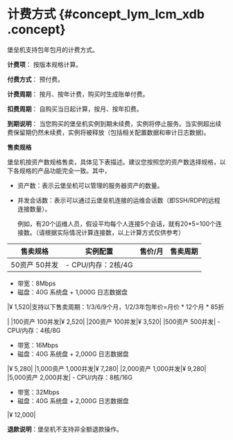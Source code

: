 # 计费方式 {#concept_lym_lcm_xdb .concept}

堡垒机支持包年包月的计费方式。

**计费项**： 按版本规格计算。

**付费方式**： 预付费。

**计费周期**： 按月、按年计费，购买时生成账单付费。

**扣费周期**： 自购买当日起计算，按月、按年扣费。

**到期说明**： 当您购买的堡垒机实例到期未续费，实例将停止服务。当实例超出续费保留期仍然未续费，实例将被释放（包括相关配置数据和审计日志数据\)。

**售卖规格**

堡垒机按资产数规格售卖，具体见下表描述。建议您按照您的资产数选择规格，以下各规格的产品功能完全一致。其中，

-   资产数：表示云堡垒机可以管理的服务器资产的数量。
-   并发会话数：表示可以通过云堡垒机连接的运维会话数（即SSH/RDP的远程连接数量）。

    例如，有20个运维人员，假设平均每个人连接5个会话，就有20\*5=100个连接数。（请根据实际情况计算连接数，以上计算方式仅供参考）


|售卖规格|实例配置|售价/月|售卖周期|
|----|----|----|----|
|50资产 50并发| -   CPU/内存：2核/4G
-   带宽：8Mbps
-   磁盘：40G 系统盘 + 1,000G 日志数据盘

 |¥ 1,520|支持以下售卖周期：1/3/6/9个月，1/2/3年包年价=月价 \* 12个月 \* 85折

|
|100资产 100并发|¥ 2,520|
|200资产 100并发|¥ 3,520|
|500资产 500并发| -   CPU/内存：4核/8G
-   带宽：16Mbps
-   磁盘：40G 系统盘 + 2,000G 日志数据盘

 |¥ 5,280|
|1,000资产 1,000并发|¥ 7,280|
|2,000资产 1,000并发|¥ 9,280|
|5,000资产 2,000并发| -   CPU/内存：8核/16G
-   带宽：32Mbps
-   磁盘：40G 系统盘 + 2,000G 日志数据盘

 |¥ 12,000|

**退款说明**：堡垒机不支持非全额退款操作。

